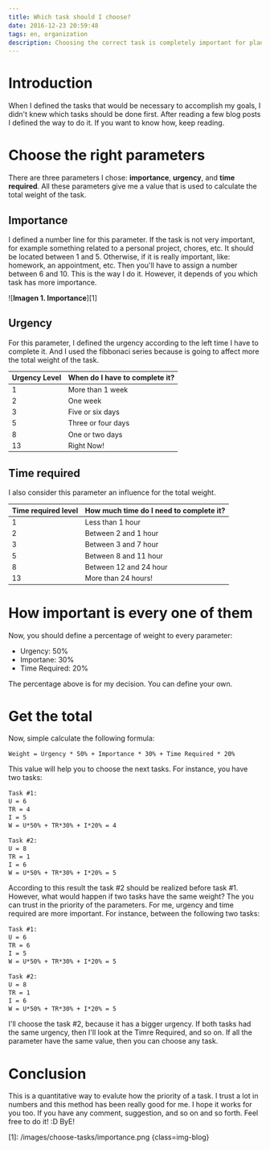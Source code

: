 ```yaml
---
title: Which task should I choose?
date: 2016-12-23 20:59:48
tags: en, organization
description: Choosing the correct task is completely important for planning your day.
---
```


# Introduction
When I defined the tasks that would be necessary to accomplish my goals, I didn't
knew which tasks should be done first. After reading a few blog posts I defined
the way to do it. If you want to know how, keep reading.

# Choose the right parameters
There are three parameters I chose: **importance**, **urgency**, and **time
required**. All these parameters give me a value that is used to calculate the
total weight of the task.

## Importance
I defined a number line for this parameter. If the task is not very important,
for example something related to a personal project, chores, etc. It should be
located between 1 and 5. Otherwise, if it is really important, like: homework,
an appointment, etc. Then you'll have to assign a number between 6 and 10.
This is the way I do it. However, it depends of you which task has more importance.

![**Imagen 1. Importance**][1]

## Urgency
For this parameter, I defined the urgency according to the left time I have to
complete it. And I used the fibbonaci series because is going to affect more
the total weight of the task.

|Urgency Level|	When do I have to complete it?|
|---	|---|
|1	|More than 1 week|
|2	|One week|
|3	|Five or six days|
|5	|Three or four days|
|8	|One or two days|
|13|	Right Now!|

## Time required
I also consider this parameter an influence for the total weight.

|Time required level| How much time do I need to complete it?|
|---	|---|
|1	|Less than 1 hour|
|2	|Between 2 and 1 hour|
|3	|Between 3 and 7 hour|
|5	|Between 8 and 11 hour|
|8	|Between 12 and 24 hour|
|13 |More than 24 hours!|

# How important is every one of them
Now, you should define a percentage of weight to every parameter:

- Urgency: 50%
- Importane: 30%
- Time Required: 20%

The percentage above is for my decision. You can define your own.

# Get the total
Now, simple calculate the following formula:

```
Weight = Urgency * 50% + Importance * 30% + Time Required * 20%
```

This value will help you to choose the next tasks. For instance, you have two tasks:

```
Task #1:
U = 6
TR = 4
I = 5
W = U*50% + TR*30% + I*20% = 4
```

```
Task #2:
U = 8
TR = 1
I = 6
W = U*50% + TR*30% + I*20% = 5
```

According to this result the task #2 should be realized before task #1. However,
what would happen if two tasks have the same weight? The you can trust in the
priority of the parameters. For me, urgency and time required are more important.
For instance, between the following two tasks:

```
Task #1:
U = 6
TR = 6
I = 5
W = U*50% + TR*30% + I*20% = 5
```

```
Task #2:
U = 8
TR = 1
I = 6
W = U*50% + TR*30% + I*20% = 5
```

I'll choose the task #2, because it has a bigger urgency. If both tasks had the
same urgency, then I'll look at the Timre Required, and so on. If all the parameter
have the same value, then you can choose any task.

# Conclusion
This is a quantitative way to evalute how the priority of a task. I trust a lot
in numbers and this method has been really good for me. I hope it works for you too.
If you have any comment, suggestion, and so on and so forth. Feel free to do it! :D
ByE!

[1]: /images/choose-tasks/importance.png {class=img-blog}

